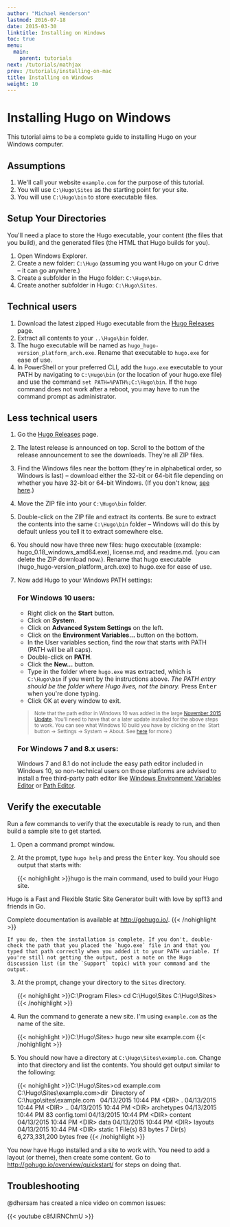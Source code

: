 ```yaml
---
author: "Michael Henderson"
lastmod: 2016-07-18
date: 2015-03-30
linktitle: Installing on Windows
toc: true
menu:
  main:
    parent: tutorials
next: /tutorials/mathjax
prev: /tutorials/installing-on-mac
title: Installing on Windows
weight: 10
---
```


# Installing Hugo on Windows

This tutorial aims to be a complete guide to installing Hugo on your Windows computer.

## Assumptions

1. We'll call your website `example.com` for the purpose of this tutorial.
2. You will use `C:\Hugo\Sites` as the starting point for your site.
3. You will use `C:\Hugo\bin` to store executable files.

## Setup Your Directories

You'll need a place to store the Hugo executable, your content (the files that you build), and the generated files (the HTML that Hugo builds for you).

1. Open Windows Explorer.
2. Create a new folder: `C:\Hugo` (assuming you want Hugo on your C drive – it can go anywhere.)
3. Create a subfolder in the Hugo folder: `C:\Hugo\bin`.
4. Create another subfolder in Hugo: `C:\Hugo\Sites`.

## Technical users

1. Download the latest zipped Hugo executable from the [Hugo Releases](https://github.com/gohugoio/hugo/releases) page.
2. Extract all contents to your `..\Hugo\bin` folder.
3. The hugo executable will be named as `hugo_hugo-version_platform_arch.exe`. Rename that executable to `hugo.exe` for ease of use.
4. In PowerShell or your preferred CLI, add the `hugo.exe` executable to your PATH by navigating to `C:\Hugo\bin` (or the location of your hugo.exe file) and use the command `set PATH=%PATH%;C:\Hugo\bin`. If the `hugo` command does not work after a reboot, you may have to run the command prompt as administrator.

## Less technical users

1. Go the [Hugo Releases](https://github.com/gohugoio/hugo/releases) page.
2. The latest release is announced on top. Scroll to the bottom of the release announcement to see the downloads. They're all ZIP files.
3. Find the Windows files near the bottom (they're in alphabetical order, so Windows is last) – download either the 32-bit or 64-bit file depending on whether you have 32-bit or 64-bit Windows. (If you don't know, [see here](https://esupport.trendmicro.com/en-us/home/pages/technical-support/1038680.aspx).)
4. Move the ZIP file into your `C:\Hugo\bin` folder.
5. Double-click on the ZIP file and extract its contents. Be sure to extract the contents into the same `C:\Hugo\bin` folder – Windows will do this by default unless you tell it to extract somewhere else.
6. You should now have three new files: hugo executable (example: hugo_0.18_windows_amd64.exe), license.md, and readme.md. (you can delete the ZIP download now.). Rename that hugo executable (hugo_hugo-version_platform_arch.exe) to hugo.exe for ease of use.
7. Now add Hugo to your Windows PATH settings:

    ### For Windows 10 users:

    - Right click on the **Start** button.
    - Click on **System**.
    - Click on **Advanced System Settings** on the left.
    - Click on the **Environment Variables...** button on the bottom.
    - In the User variables section, find the row that starts with PATH (PATH will be all caps).
    - Double-click on **PATH**.
    - Click the **New...** button.
    - Type in the folder where `hugo.exe` was extracted, which is `C:\Hugo\bin` if you went by the instructions above. *The PATH entry should be the folder where Hugo lives, not the binary.* Press <kbd>Enter</kbd> when you're done typing.
    - Click OK at every window to exit.

    > <small>Note that the path editor in Windows 10 was added in the large [November 2015 Update](https://blogs.windows.com/windowsexperience/2015/11/12/first-major-update-for-windows-10-available-today/). You'll need to have that or a later update installed for the above steps to work. You can see what Windows 10 build you have by clicking on the <i class="fa fa-windows"></i>&nbsp;Start button → Settings → System → About. See [here](http://www.howtogeek.com/236195/how-to-find-out-which-build-and-version-of-windows-10-you-have/) for more.)</small>

    ### For Windows 7 and 8.x users:

    Windows 7 and 8.1 do not include the easy path editor included in Windows 10, so non-technical users on those platforms are advised to install a free third-party path editor like [Windows Environment Variables Editor](http://eveditor.com/) or [Path Editor](https://patheditor2.codeplex.com/).

## Verify the executable

Run a few commands to verify that the executable is ready to run, and then build a sample site to get started.

1. Open a command prompt window.

2. At the prompt, type `hugo help` and press the <kbd>Enter</kbd> key. You should see output that starts with:

    {{< nohighlight >}}hugo is the main command, used to build your Hugo site.

Hugo is a Fast and Flexible Static Site Generator
built with love by spf13 and friends in Go.

Complete documentation is available at http://gohugo.io/.
{{< /nohighlight >}}

    If you do, then the installation is complete. If you don't, double-check the path that you placed the `hugo.exe` file in and that you typed that path correctly when you added it to your PATH variable. If you're still not getting the output, post a note on the Hugo discussion list (in the `Support` topic) with your command and the output.

3. At the prompt, change your directory to the `Sites` directory.

    {{< nohighlight >}}C:\Program Files> cd C:\Hugo\Sites
C:\Hugo\Sites>
{{< /nohighlight >}}

4. Run the command to generate a new site. I'm using `example.com` as the name of the site.

    {{< nohighlight >}}C:\Hugo\Sites> hugo new site example.com
{{< /nohighlight >}}

5. You should now have a directory at `C:\Hugo\Sites\example.com`.  Change into that directory and list the contents. You should get output similar to the following:

    {{< nohighlight >}}C:\Hugo\Sites&gt;cd example.com
C:\Hugo\Sites\example.com&gt;dir
&nbsp;Directory of C:\hugo\sites\example.com
&nbsp;
04/13/2015  10:44 PM    &lt;DIR&gt;          .
04/13/2015  10:44 PM    &lt;DIR&gt;          ..
04/13/2015  10:44 PM    &lt;DIR&gt;          archetypes
04/13/2015  10:44 PM                83 config.toml
04/13/2015  10:44 PM    &lt;DIR&gt;          content
04/13/2015  10:44 PM    &lt;DIR&gt;          data
04/13/2015  10:44 PM    &lt;DIR&gt;          layouts
04/13/2015  10:44 PM    &lt;DIR&gt;          static
               1 File(s)             83 bytes
               7 Dir(s)   6,273,331,200 bytes free
{{< /nohighlight >}}

You now have Hugo installed and a site to work with. You need to add a layout (or theme), then create some content. Go to http://gohugo.io/overview/quickstart/ for steps on doing that.

## Troubleshooting

@dhersam has created a nice video on common issues:

{{< youtube c8fJIRNChmU >}}
